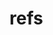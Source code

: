 <!--
 * @Author: SilvesterChiao
 * @Date: 2020-05-29 11:22:33
 * @LastEditors: SilvesterChiao
 * @LastEditTime: 2020-05-29 11:23:31
-->

# refs
